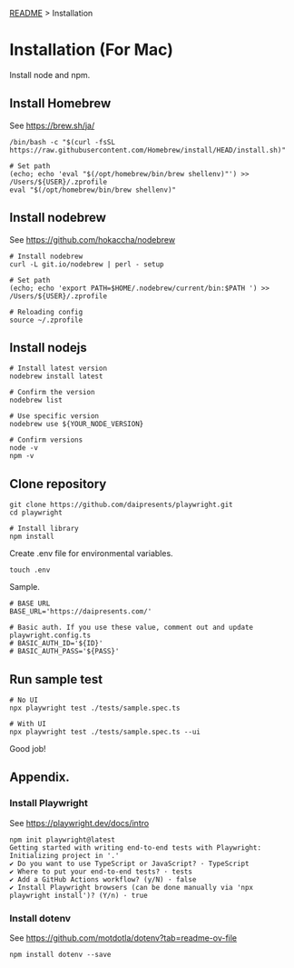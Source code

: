 [README](../README.md) > Installation

# Installation (For Mac)
Install node and npm.

## Install Homebrew
See https://brew.sh/ja/

```
/bin/bash -c "$(curl -fsSL https://raw.githubusercontent.com/Homebrew/install/HEAD/install.sh)"

# Set path
(echo; echo 'eval "$(/opt/homebrew/bin/brew shellenv)"') >> /Users/${USER}/.zprofile
eval "$(/opt/homebrew/bin/brew shellenv)"
```

## Install nodebrew
See https://github.com/hokaccha/nodebrew

```
# Install nodebrew
curl -L git.io/nodebrew | perl - setup

# Set path
(echo; echo 'export PATH=$HOME/.nodebrew/current/bin:$PATH ') >> /Users/${USER}/.zprofile

# Reloading config
source ~/.zprofile
```

## Install nodejs

```
# Install latest version
nodebrew install latest

# Confirm the version
nodebrew list

# Use specific version
nodebrew use ${YOUR_NODE_VERSION}

# Confirm versions
node -v
npm -v
```

## Clone repository

```
git clone https://github.com/daipresents/playwright.git
cd playwright

# Install library
npm install
```

Create .env file for environmental variables.

```
touch .env
```

Sample. 

```
# BASE URL
BASE_URL='https://daipresents.com/'

# Basic auth. If you use these value, comment out and update playwright.config.ts
# BASIC_AUTH_ID='${ID}'
# BASIC_AUTH_PASS='${PASS}'
```

## Run sample test

```
# No UI
npx playwright test ./tests/sample.spec.ts

# With UI
npx playwright test ./tests/sample.spec.ts --ui
```

Good job!

## Appendix.

### Install Playwright
See https://playwright.dev/docs/intro

```
npm init playwright@latest
Getting started with writing end-to-end tests with Playwright:
Initializing project in '.'
✔ Do you want to use TypeScript or JavaScript? · TypeScript
✔ Where to put your end-to-end tests? · tests
✔ Add a GitHub Actions workflow? (y/N) · false
✔ Install Playwright browsers (can be done manually via 'npx playwright install')? (Y/n) · true
```

### Install dotenv
See https://github.com/motdotla/dotenv?tab=readme-ov-file

```
npm install dotenv --save
```


